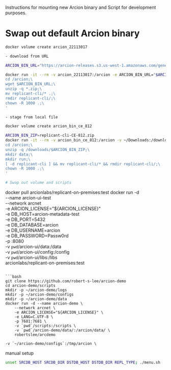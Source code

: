 Instructions for mounting new Arcion binary and Script for development purposes.

# Swap out default Arcion binary

```bash
docker volume create arcion_22113017

- download from URL

ARCION_BIN_URL="https://arcion-releases.s3.us-west-1.amazonaws.com/general/replicant/replicant-cli-22.11.30.17.zip"

docker run -it --rm -v arcion_22113017:/arcion -e ARCION_BIN_URL="$ARCION_BIN_URL" alpine sh -c '\
cd /arcion;\
wget $ARCION_BIN_URL;\
unzip -q *.zip;\
mv replicant-cli/* .;\
rmdir replicant-cli/;\
chown -R 1000 .;\
'

- stage from local file

docker volume create arcion_bin_ce_812

ARCION_BIN_ZIP=replicant-cli-CE-812.zip
docker run -it --rm -v arcion_bin_ce_812:/arcion -v ~/Downloads:/downloads -e ARCION_BIN_ZIP="$ARCION_BIN_ZIP" alpine sh -c '\
cd /arcion;\
unzip -q /downloads/$ARCION_BIN_ZIP;\
mkdir data;\
mkdir run;\
[ -d replicant-cli ] && mv replicant-cli/* && rmdir replicant-cli/;\
chown -R 1000 .;\
'

# Swap out volume and scripts

```
docker pull arcionlabs/replicant-on-premises:test
docker run -d \
    --name arcion-ui-test \
    --network arcnet \
    -e ARCION_LICENSE="${ARCION_LICENSE}" \
    -e DB_HOST=arcion-metadata-test \
    -e DB_PORT=5432 \
    -e DB_DATABASE=arcion \
    -e DB_USERNAME=arcion \
    -e DB_PASSWORD=Passw0rd \
    -p :8080 \
    -v `pwd`/arcion-ui/data:/data \
    -v `pwd`/arcion-ui/config:/config \
    -v `pwd`/arcion-ui/libs:/libs \
    arcionlabs/replicant-on-premises:test
```    

```bash
git clone https://github.com/robert-s-lee/arcion-demo
cd arcion-demo/scripts
mkdir -p ~/arcion-demo/logs
mkdir -p ~/arcion-demo/configs
mkdir -p ~/arcion-demo/data
docker run -d --name arcion-demo \
    --network arcnet \
    -e ARCION_LICENSE="${ARCION_LICENSE}" \
    -e LANG=C.UTF-8 \
    -p 7681:7681 \
    -v `pwd`/scripts:/scripts \
    -v `pwd`/arcion-demo/data/:/arcion/data/ \
    robertslee/arcdemo
```

    -v `~/arcion-demo/configs`:/tmp/arcion \




manual setup

```bash
unset SRCDB_HOST SRCDB_DIR DSTDB_HOST DSTDB_DIR REPL_TYPE; ./menu.sh
```

